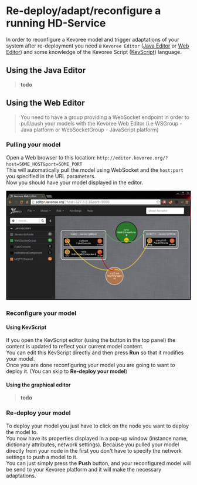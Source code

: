 # Re-deploy/adapt/reconfigure a running HD-Service

In order to reconfigure a Kevoree model and trigger adaptations of your system after re-deployment you need a
 `Kevoree Editor` ([Java Editor](http://oss.sonatype.org/service/local/artifact/maven/redirect?r=public&g=org.kevoree.tools&a=org.kevoree.tools.ui.editor&v=RELEASE) 
or [Web Editor](http://editor.kevoree.org)) and some knowledge of the Kevoree Script ([KevScript](http://kevoree.github.io/kevoree-book/kevoree_script_aka_kevscript/README.html)) language.

## Using the Java Editor
> **todo**

## Using the Web Editor
> You need to have a group providing a WebSocket endpoint in order to pull/push your models with the Kevoree Web Editor
 (i.e WSGroup - Java platform or WebSocketGroup - JavaScript platform)  

### Pulling your model
Open a Web browser to this location: `http://editor.kevoree.org/?host=SOME_HOST&port=SOME_PORT`  
This will automatically pull the model using WebSocket and the `host:port` you specified in the URL parameters.  
Now you should have your model displayed in the editor.  

![Kevoree Web Editor overview](kwe_overview.png)

### Reconfigure your model  
#### Using KevScript  
If you open the KevScript editor (using the button in the top panel) the content is updated to reflect your current 
model content.  
You can edit this KevScript directly and then press **Run** so that it modifies your model.  
Once you are done reconfiguring your model you are going to want to deploy it. (You can skip to **Re-deploy your model**)


#### Using the graphical editor  
> **todo**

### Re-deploy your model  
To deploy your model you just have to click on the node you want to deploy the model to.  
You now have its properties displayed in a pop-up window (instance name, dictionary attributes, network settings). 
Because you pulled your model directly from your node in the first you don't have to specify the network settings to 
push a model to it.  
You can just simply press the **Push** button, and your reconfigured model will be send to your Kevoree platform and it 
will make the necessary adaptations.